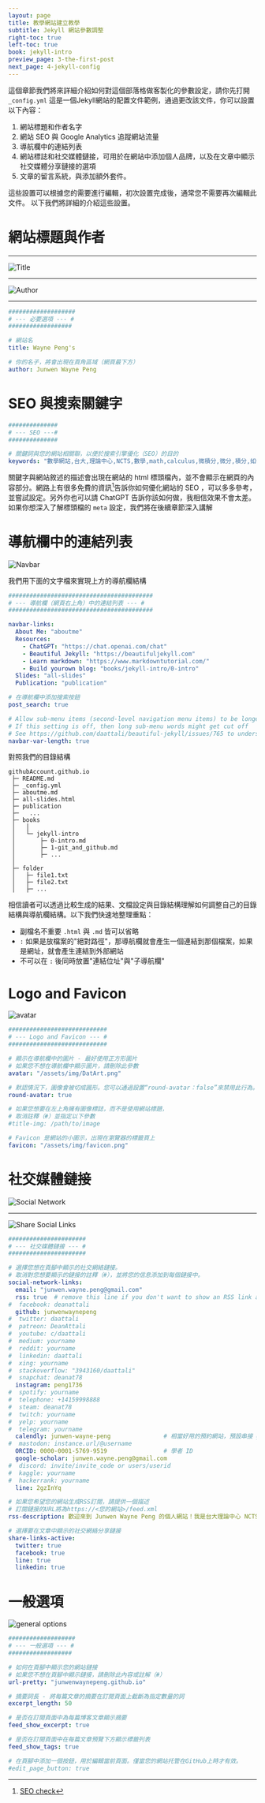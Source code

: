 ```yaml
---
layout: page
title: 教學網站建立教學
subtitle: Jekyll 網站參數調整
right-toc: true
left-toc: true
book: jekyll-intro
preview_page: 3-the-first-post
next_page: 4-jekyll-config
---
```


這個章節我們將來詳細介紹如何對這個部落格做客製化的參數設定，請你先打開 `_config.yml` 這是一個Jekyll網站的配置文件範例，通過更改該文件，你可以設置以下內容：

1. 網站標題和作者名字
2. 網站 SEO 與 Google Analytics 追蹤網站流量
3. 導航欄中的連結列表
4. 網站標誌和社交媒體鏈接，可用於在網站中添加個人品牌，以及在文章中顯示社交媒體分享鏈接的選項
5. 文章的留言系統，與添加額外套件。

這些設置可以根據您的需要進行編輯，初次設置完成後，通常您不需要再次編輯此文件。 以下我們將詳細的介紹這些設置。

# 網站標題與作者

---
![Title](/img/4-jekyll-config/1.jpg)

---
![Author](/img/4-jekyll-config/2.jpg)

---
```yaml
###################
# --- 必要選項 --- #
##################

# 網站名
title: Wayne Peng's 

# 你的名子，將會出現在頁角區域（網頁最下方）
author: Junwen Wayne Peng
```

# SEO 與搜索關鍵字

```yaml
##############
# --- SEO ---#
##############

# 關鍵詞與您的網站相關聯，以便於搜索引擎優化（SEO）的目的
keywords: "數學網站,台大,理論中心,NCTS,數學,math,calculus,微積分,微分,積分,如何架設網站,Jekyll,arithmetic,dynamics,galois group"
```

關鍵字與網站敘述的描述會出現在網站的 html 標頭檔內，並不會顯示在網頁的內容部分。網路上有很多免費的資訊[^1]告訴你如何優化網站的 SEO ，可以多多參考，並嘗試設定。另外你也可以請 ChatGPT 告訴你該如何做，我相信效果不會太差。如果你想深入了解標頭檔的 `meta` 設定，我們將在後續章節深入講解

# 導航欄中的連結列表

![Navbar](/img/4-jekyll-config/3.jpg)

我們用下面的文字檔來實現上方的導航欄結構

```yaml
#########################################
# --- 導航欄（網頁右上角）中的連結列表 --- #
#########################################

navbar-links:
  About Me: "aboutme"
  Resources:
    - ChatGPT: "https://chat.openai.com/chat"
    - Beautiful Jekyll: "https://beautifuljekyll.com"
    - Learn markdown: "https://www.markdowntutorial.com/"
    - Build yourown blog: "books/jekyll-intro/0-intro"
  Slides: "all-slides"
  Publication: "publication"

# 在導航欄中添加搜索按鈕
post_search: true

# Allow sub-menu items (second-level navigation menu items) to be longer than the top-level menu
# If this setting is off, then long sub-menu words might get cut off
# See https://github.com/daattali/beautiful-jekyll/issues/765 to understand the issue this setting can solve
navbar-var-length: true
```

對照我們的目錄結構

```
githubAccount.github.io
 ├─ README.md
 ├─ _config.yml
 ├─ aboutme.md
 ├─ all-slides.html
 ├─	publication
 ├─   ...    
 ├─ books
 │   │ 
 │   └─ jekyll-intro
 │       ├─ 0-intro.md
 │       ├─ 1-git_and_github.md
 │       ├─ ...
 │   
 ├─ folder
 │   ├─ file1.txt
 │   ├─ file2.txt
 │   ├─ ...
```

相信讀者可以透過比較生成的結果、文檔設定與目錄結構理解如何調整自己的目錄結構與導航欄結構。以下我們快速地整理重點：

* 副檔名不重要 `.html` 與 `.md` 皆可以省略
* `:` 如果是放檔案的"絕對路徑"，那導航欄就會產生一個連結到那個檔案，如果是網址，就會產生連結到外部網站
* 不可以在 `:` 後同時放置"連結位址"與"子導航欄"

# Logo and Favicon

![avatar](/img/4-jekyll-config/5.jpg)

```yaml
############################
# --- Logo and Favicon --- #
############################

# 顯示在導航欄中的圖片 - 最好使用正方形圖片
# 如果您不想在導航欄中顯示圖片，請刪除此參數
avatar: "/assets/img/DatArt.png"

# 默認情況下，圖像會被切成圓形。您可以通過設置“round-avatar：false”來禁用此行為。
round-avatar: true

# 如果您想要在左上角擁有圖像標誌，而不是使用網站標題，
# 取消註釋（#）並指定以下參數
#title-img: /path/to/image

# Favicon 是網站的小圖示，出現在瀏覽器的標籤頁上
favicon: "/assets/img/favicon.png"
```

# 社交媒體鏈接

![Social Network](/img/4-jekyll-config/4.jpg)

---
![Share Social Links](/img/4-jekyll-config/6.jpg)

```yaml
######################
# --- 社交媒體鏈接 --- #
######################

# 選擇您想在頁腳中顯示的社交網絡鏈接。
# 取消對您想要顯示的鏈接的註釋（#），並將您的信息添加到每個鏈接中。
social-network-links:
  email: "junwen.wayne.peng@gmail.com"
  rss: true  # remove this line if you don't want to show an RSS link at the bottom
#  facebook: deanattali
  github: junwenwaynepeng
#  twitter: daattali
#  patreon: DeanAttali
#  youtube: c/daattali
#  medium: yourname
#  reddit: yourname
#  linkedin: daattali
#  xing: yourname
#  stackoverflow: "3943160/daattali"
#  snapchat: deanat78
  instagram: peng1736
#  spotify: yourname
#  telephone: +14159998888
#  steam: deanat78
#  twitch: yourname
#  yelp: yourname
#  telegram: yourname
  calendly: junwen-wayne-peng               # 相當好用的預約網站，預設串接 google calendar，且支援多人預約
#  mastodon: instance.url/@username
  ORCID: 0000-0001-5769-9519                # 學者 ID
  google-scholar: junwen.wayne.peng@gmail.com
#  discord: invite/invite_code or users/userid 
#  kaggle: yourname
#  hackerrank: yourname
  line: 2gzInYq

# 如果您希望您的網站生成RSS訂閱，請提供一個描述
# 訂閱鏈接的URL將為https://<您的網站>/feed.xml
rss-description: 歡迎來到 Junwen Wayne Peng 的個人網站！我是台大理論中心 NCTS 數學組的研究員，此網站將分享我的上課資訊和網頁與程式 DIY 技巧，以及我的研究成果。我的研究專長為算數動態系統與數論演算法。

# 選擇要在文章中顯示的社交網絡分享鏈接
share-links-active:
  twitter: true
  facebook: true
  line: true
  linkedin: true
```

# 一般選項

![general options](/img/4-jekyll-config/7.jpg)

```yaml
###################
# --- 一般選項 --- #
##################

# 如何在頁腳中顯示您的網站鏈接
# 如果您不想在頁腳中顯示鏈接，請刪除此內容或註解（#）
url-pretty: "junwenwaynepeng.github.io"

# 摘要詞長 - 將每篇文章的摘要在訂閱頁面上截斷為指定數量的詞
excerpt_length: 50

# 是否在訂閱頁面中為每篇博客文章顯示摘要
feed_show_excerpt: true

# 是否在訂閱頁面中在每篇文章預覽下方顯示標籤列表
feed_show_tags: true

# 在頁腳中添加一個按鈕，用於編輯當前頁面。僅當您的網站托管在GitHub上時才有效。
#edit_page_button: true
```


[^1]: [SEO check](https://www.seobility.net/en/seocheck/)